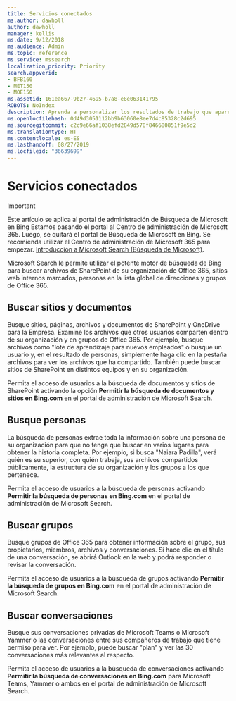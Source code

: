 ```yaml
---
title: Servicios conectados
ms.author: dawholl
author: dawholl
manager: kellis
ms.date: 9/12/2018
ms.audience: Admin
ms.topic: reference
ms.service: mssearch
localization_priority: Priority
search.appverid:
- BFB160
- MET150
- MOE150
ms.assetid: 161ea667-9b27-4695-b7a8-e8e063141795
ROBOTS: NoIndex
description: Aprenda a personalizar los resultados de trabajo que aparecen al usar Microsoft Search.
ms.openlocfilehash: 0d49d3051112bb9b63060e8ee7d4c85328c2d695
ms.sourcegitcommit: c2c9e66af1038efd2849d578f846680851f9e5d2
ms.translationtype: HT
ms.contentlocale: es-ES
ms.lasthandoff: 08/27/2019
ms.locfileid: "36639699"
---
```

# <a name="connected-services"></a>Servicios conectados

> [!IMPORTANT]
> Este artículo se aplica al portal de administración de Búsqueda de Microsoft en Bing Estamos pasando el portal al Centro de administración de Microsoft 365. Luego, se quitará el portal de Búsqueda de Microsoft en Bing. Se recomienda utilizar el Centro de administración de Microsoft 365 para empezar. [Introducción a Microsoft Search (Búsqueda de Microsoft)](overview-microsoft-search.md).
     
     
Microsoft Search le permite utilizar el potente motor de búsqueda de Bing para buscar archivos de SharePoint de su organización de Office 365, sitios web internos marcados, personas en la lista global de direcciones y grupos de Office 365.
  
## <a name="search-for-sites-and-documents"></a>Buscar sitios y documentos

Busque sitios, páginas, archivos y documentos de SharePoint y OneDrive para la Empresa. Examine los archivos que otros usuarios comparten dentro de su organización y en grupos de Office 365. Por ejemplo, busque archivos como "lote de aprendizaje para nuevos empleados" o busque un usuario y, en el resultado de personas, simplemente haga clic en la pestaña archivos para ver los archivos que ha compartido. También puede buscar sitios de SharePoint en distintos equipos y en su organización.
  
Permita el acceso de usuarios a la búsqueda de documentos y sitios de SharePoint activando la opción **Permitir la búsqueda de documentos y sitios en Bing.com** en el portal de administración de Microsoft Search. 
  
## <a name="search-for-people"></a>Busque personas

La búsqueda de personas extrae toda la información sobre una persona de su organización para que no tenga que buscar en varios lugares para obtener la historia completa. Por ejemplo, si busca "Naiara Padilla", verá quién es su superior, con quién trabaja, sus archivos compartidos públicamente, la estructura de su organización y los grupos a los que pertenece.
  
Permita el acceso de usuarios a la búsqueda de personas activando **Permitir la búsqueda de personas en Bing.com** en el portal de administración de Microsoft Search. 
  
## <a name="search-for-groups"></a>Buscar grupos

Busque grupos de Office 365 para obtener información sobre el grupo, sus propietarios, miembros, archivos y conversaciones. Si hace clic en el título de una conversación, se abrirá Outlook en la web y podrá responder o revisar la conversación.
  
Permita el acceso de usuarios a la búsqueda de grupos activando **Permitir la búsqueda de grupos en Bing.com** en el portal de administración de Microsoft Search. 
  
## <a name="search-for-conversations"></a>Buscar conversaciones

Busque sus conversaciones privadas de Microsoft Teams o Microsoft Yammer o las conversaciones entre sus compañeros de trabajo que tiene permiso para ver. Por ejemplo, puede buscar "plan" y ver las 30 conversaciones más relevantes al respecto.
  
Permita el acceso de usuarios a la búsqueda de conversaciones activando **Permitir la búsqueda de conversaciones en Bing.com** para Microsoft Teams, Yammer o ambos en el portal de administración de Microsoft Search. 

  

